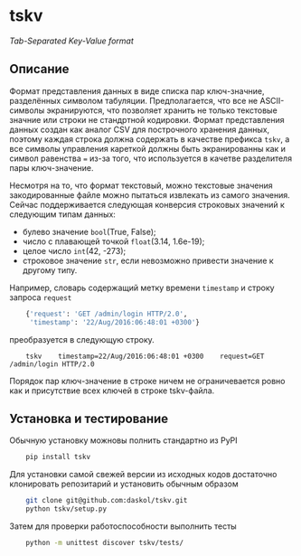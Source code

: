 # tskv

*Tab-Separated Key-Value format*

## Описание

Формат представления данных в виде списка пар ключ-значние, разделённых символом табуляции. Предполагается, что все не ASCII-символы экранируются, что позволяет хранить не только текстовые значние или строки не стандртной кодировки. Формат представления данных создан как aналог CSV для построчного хранения данных, поэтому каждая строка должна содержать в качестве префикса `tskv`, а все символы управления кареткой должны быть экранированны как и символ равенства `=` из-за того, что используется в качетве разделителя пары ключ-значение.

Несмотря на то, что формат текстовый, можно текстовые значения закодированные файле можно пытаться извлекать из самого значения. Сейчас поддерживается следующая конверсия строковых значений к следующим типам данных:

- булево значение `bool`(True, False);
- число с плавающей точкой `float`(3.14, 1.6e-19);
- целое число `int`(42, -273);
- строковое значение `str`, если невозможно привести значение к другому типу.

Например, словарь содержащий метку времени `timestamp` и строку запроса `request`
```python
    {'request': 'GET /admin/login HTTP/2.0',
     'timestamp': '22/Aug/2016:06:48:01 +0300'}
```
преобразуется в следующую строку.
```
    tskv    timestamp=22/Aug/2016:06:48:01 +0300    request=GET /admin/login HTTP/2.0
```

Порядок пар ключ-значение в строке ничем не ограничевается ровно как и присутствие всех ключей в строке tskv-файла.

## Установка и тестирование

Обычную установку можновы полнить стандартно из PyPI
```bash
    pip install tskv
```
Для установки самой свежей версии из исходных кодов достаточно клонировать репозитарий и установить обычным образом
```bash
    git clone git@github.com:daskol/tskv.git
    python tskv/setup.py
```
Затем для проверки работоспособности выполнить тесты
```bash
    python -m unittest discover tskv/tests/
```
